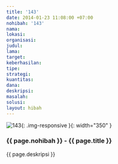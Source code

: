 ```yaml
---
title: '143'
date: 2014-01-23 11:08:00 +07:00
nohibah: '143'
nama:
lokasi:
organisasi:
judul:
lama:
target:
keberhasilan:
tipe:
strategi:
kuantitas:
dana:
deskripsi:
masalah:
solusi:
layout: hibah
---
```


![143](/static/img/hibahcms/143.png){: .img-responsive }{: width="350" }

### {{ page.nohibah }} - {{ page.title }}

{{ page.deskripsi }}
